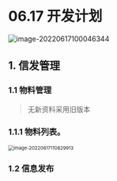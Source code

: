 # 06.17 开发计划

![image-20220617100046344](https://calvin-typora-image.oss-cn-hangzhou.aliyuncs.com/img/20220617100049.png)

## 1. 信发管理

### 1.1 物料管理

> 无新资料采用旧版本

### 1.1.1 物料列表。

<img src="https://calvin-typora-image.oss-cn-hangzhou.aliyuncs.com/img/20220617110833.png" alt="image-20220617110829913" style="zoom: 67%;" />







### 1.2 信息发布


